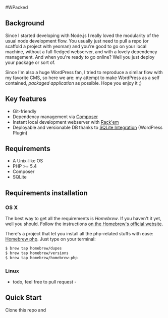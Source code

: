#WPacked

## Background

Since I started developing with Node.js I really loved the modularity of the usual node development flow. You usually just need to pull a repo (or scaffold a project with yeoman) and you're good to go on your local machine, without a full fledged webserver, and with a lovely dependency management. And when you're ready to go online? Well you just deploy your package or sort of. 

Since I'm also a huge WordPress fan, I tried to reproduce a similar flow with my favorite CMS, so here we are: my attempt to make WordPress as a self contained, _packaged application_ as possible. Hope you enjoy it ;)

## Key features

* Git-friendly
* Dependency management via [Composer](https://getcomposer.org/)
* Instant local development webserver with [Rack'em](http://ripeworks.com/rackem/)
* Deployable and versionable DB thanks to [SQLite Integration](https://wordpress.org/plugins/sqlite-integration/) (WordPress Plugin)

## Requirements

* A Unix-like OS
* PHP >= 5.4
* Composer
* SQLite

## Requirements installation

### OS X 

The best way to get all the requirements is _Homebrew_. 
If you haven't it yet, well you should. Follow the instructions [on the Homebrew's official website](http://brew.sh/).

There's a project that let you install all the php-related stuffs with ease: [Homebrew php](https://github.com/Homebrew/homebrew-php). Just type on your terminal:

```bash
$ brew tap homebrew/dupes
$ brew tap homebrew/versions
$ brew tap homebrew/homebrew-php
```

### Linux

- todo, feel free to pull request -

## Quick Start

Clone this repo and

